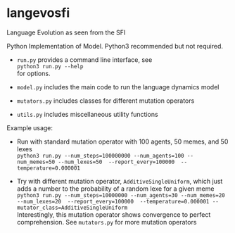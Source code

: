 # langevosfi
Language Evolution as seen from the SFI

Python Implementation of Model.  Python3 recommended but not required.

* `run.py` provides a command line interface, see  
``python3 run.py --help``  
for options.

* `model.py` includes the main code to run the language dynamics model 

* `mutators.py` includes classes for different mutation operators

* `utils.py` includes miscellaneous utility functions


Example usage:

* Run with standard mutation operator with 100 agents, 50 memes, and 50 lexes  
``python3 run.py --num_steps=100000000 --num_agents=100 --num_memes=50 --num_lexes=50  --report_every=100000  --temperature=0.000001``

* Try with different mutation operator, `AdditiveSingleUniform`, which just adds a number to the probability of a random lexe for a given meme  
``python3 run.py --num_steps=10000000 --num_agents=30 --num_memes=20 --num_lexes=20  --report_every=100000  --temperature=0.000001 --mutator_class=AdditiveSingleUniform``  
Interestingly, this mutation operator shows convergence to perfect comprehension. See `mutators.py` for more mutation operators


